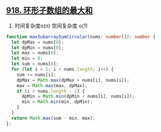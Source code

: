 ## [918. 环形子数组的最大和](https://leetcode.cn/problems/maximum-sum-circular-subarray/description/)

1. 时间复杂度o(n) 空间复杂度 o(1)
```ts
function maxSubarraySumCircular(nums: number[]): number {
  let dpMax = nums[0];
  let dpMin = nums[0];
  let max = nums[0];
  let min = 0;
  let sum = nums[0];
  for (let i = 1; i < nums.length; i++) {
    sum += nums[i];
    dpMax = Math.max(dpMax + nums[i], nums[i]);
    max = Math.max(max, dpMax);
    if (i < nums.length - 1) {
      dpMin = Math.min(dpMin + nums[i], nums[i]);
      min = Math.min(min, dpMin);
    }
  }
  return Math.max(sum - min, max);
};
```